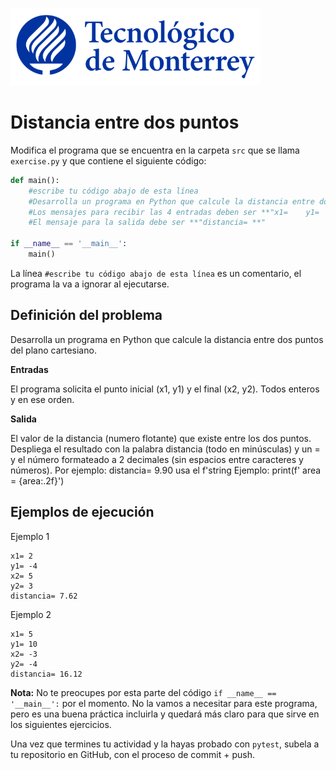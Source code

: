 ![Tec de Monterrey](../../images/logotecmty.png)
# Distancia entre dos puntos
Modifica el programa que se encuentra en la carpeta `src` que se llama `exercise.py` y que contiene el siguiente código:

```python
def main():
    #escribe tu código abajo de esta línea
    #Desarrolla un programa en Python que calcule la distancia entre dos puntos del plano cartesiano.
    #Los mensajes para recibir las 4 entradas deben ser **"x1=    y1=     x2=   y2=   ** respectivamente "
    #El mensaje para la salida debe ser **"distancia= **"

if __name__ == '__main__':
    main()
```

La línea `#escribe tu código abajo de esta línea` es un comentario, el programa la va a ignorar al ejecutarse.

## Definición del problema

Desarrolla un programa en Python que calcule la distancia entre dos puntos del plano cartesiano.

**Entradas**

El programa solicita el punto inicial (x1, y1) y el final (x2, y2). Todos enteros y en ese orden.

**Salida**

El valor de la distancia (numero flotante) que existe entre los dos puntos. Despliega el resultado con la palabra distancia (todo en minúsculas) y un = y el número formateado a 2 decimales (sin espacios entre caracteres y números). Por ejemplo: distancia= 9.90
usa el f'string
Ejemplo: print(f' area = {area:.2f}')
## Ejemplos de ejecución

Ejemplo 1

```plaintext
x1= 2
y1= -4
x2= 5
y2= 3
distancia= 7.62
```

Ejemplo 2

```plaintext
x1= 5
y1= 10
x2= -3
y2= -4
distancia= 16.12
```
**Nota:** No te preocupes por esta parte del código `if __name__ == '__main__':` por el momento. No la vamos a necesitar para este programa, pero es una buena práctica incluirla y quedará más claro para que sirve en los siguientes ejercicios.

Una vez que termines tu actividad y la hayas probado con `pytest`, subela a tu repositorio en GitHub, con el proceso de commit + push.
